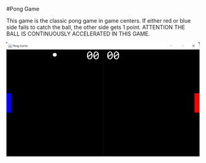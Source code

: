 #Pong Game

This game is the classic pong game in game centers. If either red or blue side fails to catch the ball, the other side gets 1 point. ATTENTION THE BALL IS CONTINUOUSLY ACCELERATED IN THIS GAME.



![img.png](img.png)